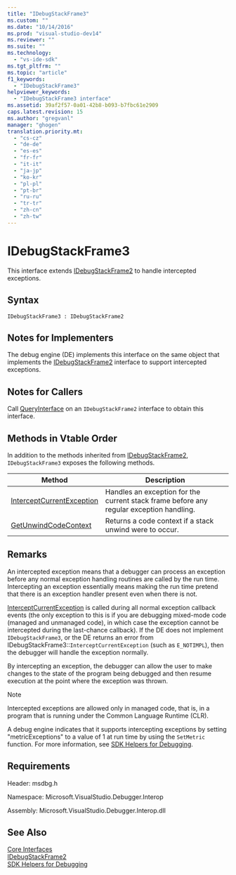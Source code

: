 ```yaml
---
title: "IDebugStackFrame3"
ms.custom: ""
ms.date: "10/14/2016"
ms.prod: "visual-studio-dev14"
ms.reviewer: ""
ms.suite: ""
ms.technology: 
  - "vs-ide-sdk"
ms.tgt_pltfrm: ""
ms.topic: "article"
f1_keywords: 
  - "IDebugStackFrame3"
helpviewer_keywords: 
  - "IDebugStackFrame3 interface"
ms.assetid: 39af2f57-0a01-42b8-b093-b7fbc61e2909
caps.latest.revision: 15
ms.author: "gregvanl"
manager: "ghogen"
translation.priority.mt: 
  - "cs-cz"
  - "de-de"
  - "es-es"
  - "fr-fr"
  - "it-it"
  - "ja-jp"
  - "ko-kr"
  - "pl-pl"
  - "pt-br"
  - "ru-ru"
  - "tr-tr"
  - "zh-cn"
  - "zh-tw"
---
```

# IDebugStackFrame3
This interface extends [IDebugStackFrame2](../extensibility/idebugstackframe2.md) to handle intercepted exceptions.  
  
## Syntax  
  
```  
IDebugStackFrame3 : IDebugStackFrame2  
```  
  
## Notes for Implementers  
 The debug engine (DE) implements this interface on the same object that implements the [IDebugStackFrame2](../extensibility/idebugstackframe2.md) interface to support intercepted exceptions.  
  
## Notes for Callers  
 Call [QueryInterface](../Topic/QueryInterface.md) on an `IDebugStackFrame2` interface to obtain this interface.  
  
## Methods in Vtable Order  
 In addition to the methods inherited from [IDebugStackFrame2](../extensibility/idebugstackframe2.md), `IDebugStackFrame3` exposes the following methods.  
  
|Method|Description|  
|------------|-----------------|  
|[InterceptCurrentException](../extensibility/idebugstackframe3--interceptcurrentexception.md)|Handles an exception for the current stack frame before any regular exception handling.|  
|[GetUnwindCodeContext](../extensibility/idebugstackframe3--getunwindcodecontext.md)|Returns a code context if a stack unwind were to occur.|  
  
## Remarks  
 An intercepted exception means that a debugger can process an exception before any normal exception handling routines are called by the run time. Intercepting an exception essentially means making the run time pretend that there is an exception handler present even when there is not.  
  
 [InterceptCurrentException](../extensibility/idebugstackframe3--interceptcurrentexception.md) is called during all normal exception callback events (the only exception to this is if you are debugging mixed-mode code (managed and unmanaged code), in which case the exception cannot be intercepted during the last-chance callback). If the DE does not implement `IDebugStackFrame3`, or the DE returns an error from IDebugStackFrame3::`InterceptCurrentException` (such as `E_NOTIMPL`), then the debugger will handle the exception normally.  
  
 By intercepting an exception, the debugger can allow the user to make changes to the state of the program being debugged and then resume execution at the point where the exception was thrown.  
  
> [!NOTE]
>  Intercepted exceptions are allowed only in managed code, that is, in a program that is running under the Common Language Runtime (CLR).  
  
 A debug engine indicates that it supports intercepting exceptions by setting "metricExceptions" to a value of 1 at run time by using the `SetMetric` function. For more information, see [SDK Helpers for Debugging](../extensibility/sdk-helpers-for-debugging.md).  
  
## Requirements  
 Header: msdbg.h  
  
 Namespace: Microsoft.VisualStudio.Debugger.Interop  
  
 Assembly: Microsoft.VisualStudio.Debugger.Interop.dll  
  
## See Also  
 [Core Interfaces](../extensibility/core-interfaces.md)   
 [IDebugStackFrame2](../extensibility/idebugstackframe2.md)   
 [SDK Helpers for Debugging](../extensibility/sdk-helpers-for-debugging.md)